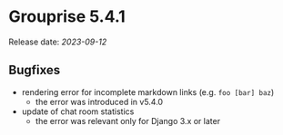 # Grouprise 5.4.1

Release date: *2023-09-12*


## Bugfixes

* rendering error for incomplete markdown links (e.g. `foo [bar] baz`)
    * the error was introduced in v5.4.0
* update of chat room statistics
    * the error was relevant only for Django 3.x or later
